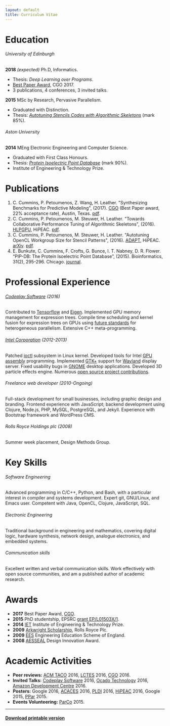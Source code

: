 ```yaml
---
layout: default
title: Curriculum Vitae
---
```


# Education

###### University of Edinburgh

**2018** *(expected)* Ph.D, Informatics.

  * Thesis: *Deep Learning over Programs*.
  * [Best Paper Award](http://chriscummins.cc/posts/cgo17), CGO 2017.
  * 3 publications, 4 conferences, 3 invited talks.

**2015** MSc by Research, Pervasive Parallelism.

  * Graduated with Distinction.
  * Thesis:
*<a target="_blank" title="Link opens in new window" href="/posts/msc">Autotuning Stencils Codes with Algorithmic Skeletons</a>* (mark 85%).

###### Aston University

**2014** MEng Electronic Engineering and Computer Science.

  * Graduated with First Class Honours.
  * Thesis:
*<a target="_blank" title="Link opens in new window" href="/posts/pip-db">Protein Isoelectric Point Database</a>* (mark 90%).
  * Institute of Engineering & Technology Prize.

# Publications

1. C. Cummins, P. Petoumenos, Z. Wang, H. Leather. "Synthesizing Benchmarks
   for Predictive Modeling", (2017).
   [CGO](http://cgo.org/cgo2017/) (Best Paper award, 22% acceptance rate),
   Austin, Texas.  <a target="_blank" title="Link opens in new window"
   href="/pub/2017-cgo.pdf">pdf</a>.
1. C. Cummins, P. Petoumenos, M. Steuwer, H. Leather. "Towards
   Collaborative Performance Tuning of Algorithmic Skeletons",
   (2016). [HLPGPU](https://sites.google.com/site/hlpgpu2016/),
   HiPEAC. <a target="_blank" title="Link opens in new window"
   href="/pub/2016-hlpgpu.pdf">pdf</a>.
1. C. Cummins, P. Petoumenos, M. Steuwer, H. Leather. "Autotuning
   OpenCL Workgroup Size for Stencil Patterns",
   (2016). [ADAPT](http://adapt-workshop.org/index2016.html),
   HiPEAC. [arXiv](http://arxiv.org/abs/1511.02490). <a
   target="_blank" title="Link opens in new window"
   href="/pub/2016-adapt.pdf">pdf</a>.
1. E. Bunkute, C. Cummins, F. Crofts, G. Bunce, I. T. Nabney,
   D. R. Flower.  “PIP-DB: The Protein Isoelectric Point Database”,
   (2015). Bioinformatics, 31(2),
   295-296. Chicago.
   [journal](http://bioinformatics.oxfordjournals.org/content/31/2/295.full?etoc).


# Professional Experience

###### [Codeplay Software](https://www.codeplay.com/) (2016)

Contributed to [Tensorflow](https://www.tensorflow.org/) and
[Eigen](http://eigen.tuxfamily.org/index.php?title=Main_Page). Implemented
GPU memory management for expression trees. Compile time scheduling
and kernel fusion for expression trees on GPUs using
[future standards](https://www.khronos.org/sycl) for heterogeneous
parallelism. Extensive C++ meta-programming.

###### [Intel Corporation](https://01.org/) (2012-2013)

Patched [ioctl](https://en.wikipedia.org/wiki/Ioctl) subsystem in
Linux kernel. Developed tools for Intel
[GPU assembly](https://software.intel.com/en-us/articles/introduction-to-gen-assembly)
programming. Implemented [GTK+](http://www.gtk.org/) support for
[Wayland](https://wayland.freedesktop.org/) display server. Fixed
usability bugs in [GNOME](https://www.gnome.org/) desktop
applications. Developed 3D particle effects engine. Numerous
[open source project contributions](/projects/).

###### Freelance web developer (2010-Ongoing)

Full-stack development for small businesses, including graphic design
and branding. Frontend experience with JavaScript; backend development
using Clojure, Node.js, PHP, MySQL, PostgreSQL, and Jekyll. Experience
with Bootstrap framework and WordPress CMS.

###### Rolls Royce Holdings plc (2008)

Summer week placement, Design Methods Group.


# Key Skills

###### Software Engineering

Advanced programming in C/C++, Python, and Bash, with a particular
interest in compiler and systems development. Expert git, GNU/Linux,
and Emacs user. Competent with Java, OpenCL, Clojure, JavaScript, SQL.

###### Electronic Engineering

Traditional background in engineering and mathematics, covering
digital logic, hardware synthesis, network design, analogue
electronics, and embedded systems.

###### Communication skills

Excellent written and verbal communication skills. Work effectively
with open source communities, and am a published author of academic
research.


# Awards

* **2017** Best Paper Award, [CGO](http://cgo.org/cgo2017/).
* **2015** PhD studentship, EPSRC
  [grant EP/L01503X/1](http://gow.epsrc.ac.uk/NGBOViewGrant.aspx?GrantRef=EP/L01503X/1).
* **2014** [IET](http://www.theiet.org/membership/awards/index.cfm)
  Institute of Engineering & Technology Prize.
* **2009** [Arkwright Scholarship](http://www.arkwright.org.uk/),
  Rolls Royce Plc.
* **2009**
  [EES](http://www.etrust.org.uk/engineering-education-scheme)
  Engineering Education Scheme of England.
* **2008** [AESSEAL](http://www.aesseal.co.uk/en)
  Design Innovation Award.


# Academic Activities

* **Peer reviews:**
  [ACM TACO](http://taco.acm.org/)
  2016,
  [LCTES](http://lctes16.citi.sinica.edu.tw/)
  2016,
  [CGO](http://cgo.org/cgo2016/)
  2016.
* **Invited Talks:**
  [Codeplay Software](https://www.codeplay.com)
  2016,
  [Ocado Technology](http://www.ocadotechnology.com/)
  2016,
  [Amazon Development Centre](http://www.amazondc.com/)
  2016.
* **Posters:**
  Google 2016,
  [ACACES](http://acaces.hipeac.net/2016/) 2016,
  [PLDI](http://conf.researchr.org/home/pldi-2016) 2016,
  [HiPEAC](https://www.hipeac.net/2016/prague/) 2016,
  Google 2015,
  [PPar](http://pervasiveparallelism.inf.ed.ac.uk/internal-conference-2015/) 2015.
* **Events Volunteering:**
  [ParCo](http://www.parco2015.org/home)
  2015.


----

#### <a href="/cv.pdf" target="_blank" title="Link opens in new window">Download printable version</a>
